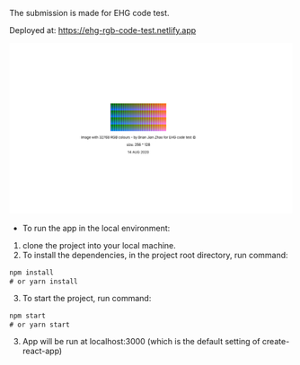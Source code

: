 The submission is made for EHG code test.

Deployed at: https://ehg-rgb-code-test.netlify.app

![alt-text](https://github.com/jian10au/ehg-code-test/blob/master/Screen%20Shot%202020-08-14%20at%202.03.04%20pm.png)

* To run the app in the local environment: 

1. clone the project into your local machine.
2. To install the dependencies, in the project root directory, run command: 
```
npm install
# or yarn install
```
3. To start the project, run command:
```
npm start
# or yarn start
```
3. App will be run at localhost:3000 (which is the default setting of create-react-app)
